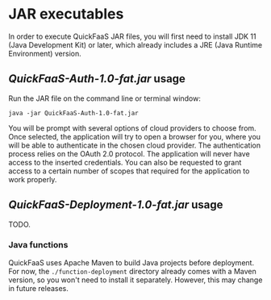 # JAR executables

In order to execute QuickFaaS JAR files, you will first need to install JDK 11 (Java Development Kit) or later, which already includes a JRE (Java Runtime Environment) version.

## _QuickFaaS-Auth-1.0-fat.jar_ usage
Run the JAR file on the command line or terminal window:
```
java -jar QuickFaaS-Auth-1.0-fat.jar
```
You will be prompt with several options of cloud providers to choose from. Once selected, the application will try to open a browser for you, where you will be able to authenticate in the chosen cloud provider. The authentication process relies on the OAuth 2.0 protocol. The application will never have access to the inserted credentials. You can also be requested to grant access to a certain number of scopes that required for the application to work properly.

## _QuickFaaS-Deployment-1.0-fat.jar_ usage
TODO.
### Java functions
QuickFaaS uses Apache Maven to build Java projects before deployment. For now, the `./function-deployment` directory already comes with a Maven version, so you won't need to install it separately. However, this may change in future releases.
